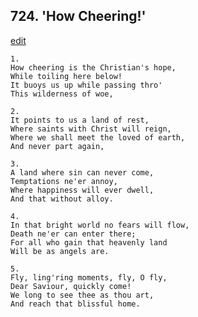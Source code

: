 
## 724.  'How Cheering!'
[edit](https://docs.google.com/document/d/19ded8xpHi2QWLM177djr2KkBlhTIaUyO/edit?mode=html)



    1.
    How cheering is the Christian's hope,
    While toiling here below!
    It buoys us up while passing thro'
    This wilderness of woe,

    2.
    It points to us a land of rest,
    Where saints with Christ will reign,
    Where we shall meet the loved of earth,
    And never part again,

    3.
    A land where sin can never come,
    Temptations ne'er annoy,
    Where happiness will ever dwell,
    And that without alloy.

    4.
    In that bright world no fears will flow,
    Death ne'er can enter there;
    For all who gain that heavenly land
    Will be as angels are.

    5.
    Fly, ling'ring moments, fly, O fly,
    Dear Saviour, quickly come!
    We long to see thee as thou art,
    And reach that blissful home.
